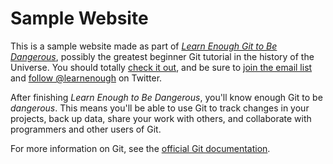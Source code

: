 # Sample Website

This is a sample website made as part of [*Learn Enough Git to Be Dangerous*](https:www.learnenough.com/git-tutorial), possibly the greatest beginner Git tutorial in the history of the Universe. You should totally [check it out](https:www.learnenough.com/git-tutorial), and be sure to [join the email list](https://www.learnenough.com/#email_list) and [follow @learnenough](http://twitter.com/learnenough) on Twitter.

After finishing *Learn Enough to Be Dangerous*, you'll know enough Git to be *dangerous*. This means you'll be able to use Git to track changes in your projects, back up data, share your work with others, and collaborate with programmers and other users of Git.

For more information on Git, see the
[official Git documentation](https://git-scm.com/).
